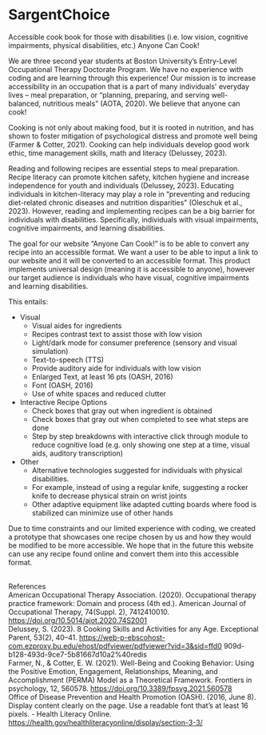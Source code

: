# SargentChoice
Accessible cook book for those with disabilities (i.e. low vision, cognitive impairments, physical disabilities, etc.)
Anyone Can Cook!

We are three second year students at Boston University’s Entry-Level Occupational Therapy Doctorate Program. We have no experience with coding and are learning through this experience! Our mission is to increase accessibility in an occupation that is a part of many individuals' everyday lives – meal preparation, or “planning, preparing, and serving well-balanced, nutritious meals” (AOTA, 2020). We believe that anyone can cook!

Cooking is not only about making food, but it is rooted in nutrition, and has shown to foster mitigation of psychological distress and promote well being (Farmer & Cotter, 2021). Cooking can help individuals develop good work ethic, time management skills, math and literacy (Delussey, 2023). 

Reading and following recipes are essential steps to meal preparation. Recipe literacy can promote kitchen safety, kitchen hygiene and increase independence for youth and individuals (Delussey, 2023). Educating individuals in kitchen-literacy may play a role in “preventing and reducing diet-related chronic diseases and nutrition disparities” (Oleschuk et al., 2023). 
However, reading and implementing recipes can be a big barrier for individuals with disabilities. Specifically, individuals with visual impairments, cognitive impairments, and learning disabilities. 

The goal for our website “Anyone Can Cook!” is to be able to convert any recipe into an accessible format. We want a user to be able to input a link to our website and it will be converted to an accessible format. This product implements universal design (meaning it is accessible to anyone), however our target audience is individuals who have visual, cognitive impairments and learning disabilities.


This entails:
- Visual
  - Visual aides for ingredients
  - Recipes contrast text to assist those with low vision 
  - Light/dark mode for consumer preference (sensory and visual simulation)
  - Text-to-speech (TTS)
  - Provide auditory aide for individuals with low vision
  - Enlarged Text, at least 16 pts (OASH, 2016)
  - Font (OASH, 2016)
  - Use of white spaces and reduced clutter 
- Interactive Recipe Options
  - Check boxes that gray out when ingredient is obtained
  - Check boxes that gray out when completed to see what steps are done
  - Step by step breakdowns with interactive click through module to reduce cognitive load (e.g. only showing one step at a time, visual aids, auditory transcription)
- Other
  - Alternative technologies suggested for individuals with physical disabilities.
  - For example, instead of using a regular knife, suggesting a rocker knife to decrease physical strain on wrist joints
  - Other adaptive equipment like adapted cutting boards where food is stabilized can minimize use of other hands 


Due to time constraints and our limited experience with coding, we created a prototype that showcases one recipe chosen by us and how they would be modified to be more accessible. We hope that in the future this website can use any recipe found online and convert them into this accessible format. <br><br>

References <br>
American Occupational Therapy Association. (2020). Occupational therapy practice framework: Domain and process (4th ed.). American Journal of Occupational Therapy, 74(Suppl. 2), 7412410010. https://doi.org/10.5014/ajot.2020.74S2001 <br>
Delussey, S. (2023). 8 Cooking Skills and Activities for any Age. Exceptional Parent, 53(2), 
40–41. 
https://web-p-ebscohost-com.ezproxy.bu.edu/ehost/pdfviewer/pdfviewer?vid=3&sid=ffd0
909d-b128-493d-9ce7-5b81667d10a2%40redis <br>
Farmer, N., & Cotter, E. W. (2021). Well-Being and Cooking Behavior: Using the Positive Emotion, Engagement, Relationships, Meaning, and Accomplishment (PERMA) Model as a Theoretical Framework. Frontiers in psychology, 12, 560578. https://doi.org/10.3389/fpsyg.2021.560578 <br>
Office of Disease Prevention and Health Promotion (OASH). (2016, June 8). Display content 
clearly on the page. Use a readable font that’s at least 16 pixels. - Health Literacy 
Online. https://health.gov/healthliteracyonline/display/section-3-3/ 
